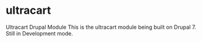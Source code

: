 ultracart
=========

Ultracart Drupal Module
This is the ultracart module being built on Drupal 7. Still in Development mode.
